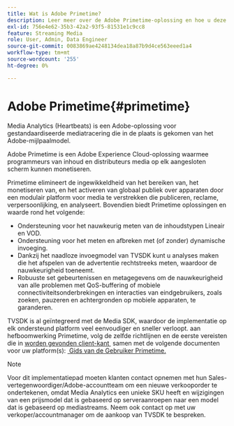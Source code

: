 ```yaml
---
title: Wat is Adobe Primetime?
description: Leer meer over de Adobe Primetime-oplossing en hoe u deze oplossing kunt gebruiken voor het monetiseren van streaming-mediaservices.
exl-id: 756e4e62-35b3-42a2-93f5-81531e1c9cc8
feature: Streaming Media
role: User, Admin, Data Engineer
source-git-commit: 0083869ae4248134dea18a87b9d4ce563eeed1a4
workflow-type: tm+mt
source-wordcount: '255'
ht-degree: 0%

---
```


# Adobe Primetime{#primetime}

Media Analytics (Heartbeats) is een Adobe-oplossing voor gestandaardiseerde mediatracering die in de plaats is gekomen van het Adobe-mijlpaalmodel.

Adobe Primetime is een Adobe Experience Cloud-oplossing waarmee programmeurs van inhoud en distributeurs media op elk aangesloten scherm kunnen monetiseren.

Primetime elimineert de ingewikkeldheid van het bereiken van, het monetiseren van, en het activeren van globaal publiek over apparaten door een modulair platform voor media te verstrekken die publiceren, reclame, verpersoonlijking, en analyseert. Bovendien biedt Primetime oplossingen en waarde rond het volgende:

* Ondersteuning voor het nauwkeurig meten van de inhoudstypen Lineair en VOD.
* Ondersteuning voor het meten en afbreken met (of zonder) dynamische invoeging.
* Dankzij het naadloze invoegmodel van TVSDK kunt u analyses maken die het afspelen van de advertentie rechtstreeks meten, waardoor de nauwkeurigheid toeneemt.
* Robuuste set gebeurtenissen en metagegevens om de nauwkeurigheid van alle problemen met QoS-buffering of mobiele connectiviteitsonderbrekingen en interacties van eindgebruikers, zoals zoeken, pauzeren en achtergronden op mobiele apparaten, te garanderen.
<!--
* Integrated support for Nielsen DTVR (linear) with ID3 metadata and DCR with CMS metadata.
-->

TVSDK is al geïntegreerd met de Media SDK, waardoor de implementatie op elk ondersteund platform veel eenvoudiger en sneller verloopt. <!--Primetime also supports the partnership with Nielsen.--> aan hefboomwerking Primetime, volg de zelfde richtlijnen en de eerste vereisten die in [&#x200B; worden gevonden client-kant &#x200B;](/help/legacy/intro-to-ava/implementation-paths/client-side-path.md) samen met de volgende documenten voor uw platform(s): [&#x200B; Gids van de Gebruiker Primetime.](https://helpx.adobe.com/nl/primetime/user-guide.html)

>[!NOTE]
>
>Voor dit implementatiepad moeten klanten contact opnemen met hun Sales-vertegenwoordiger/Adobe-accountteam om een nieuwe verkooporder te ondertekenen, omdat Media Analytics een unieke SKU heeft en wijzigingen van een prijsmodel dat is gebaseerd op serveraanroepen naar een model dat is gebaseerd op mediastreams. Neem ook contact op met uw verkoper/accountmanager om de aankoop van TVSDK te bespreken.
